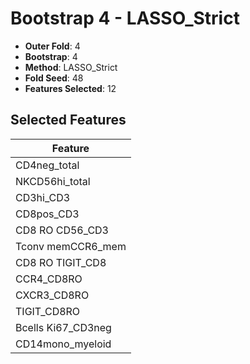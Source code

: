 # Bootstrap 4 - LASSO_Strict

- **Outer Fold**: 4
- **Bootstrap**: 4
- **Method**: LASSO_Strict
- **Fold Seed**: 48
- **Features Selected**: 12

## Selected Features

| Feature |
|---------|
| CD4neg_total |
| NKCD56hi_total |
| CD3hi_CD3 |
| CD8pos_CD3 |
| CD8 RO CD56_CD3 |
| Tconv memCCR6_mem |
| CD8 RO TIGIT_CD8 |
| CCR4_CD8RO |
| CXCR3_CD8RO |
| TIGIT_CD8RO |
| Bcells Ki67_CD3neg |
| CD14mono_myeloid |
